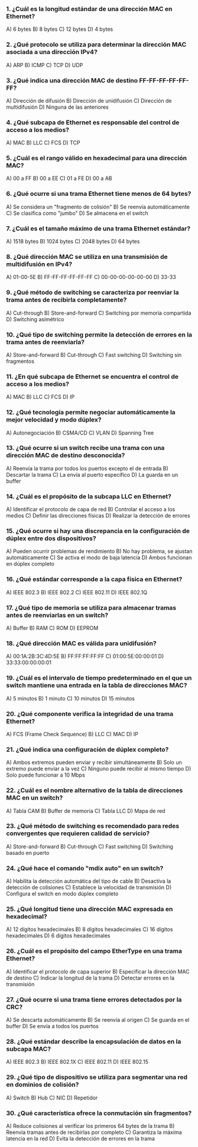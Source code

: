 

### 1. ¿Cuál es la longitud estándar de una dirección MAC en Ethernet?
A) 6 bytes
B) 8 bytes
C) 12 bytes
D) 4 bytes
### 2. ¿Qué protocolo se utiliza para determinar la dirección MAC asociada a una dirección IPv4?
A) ARP
B) ICMP
C) TCP
D) UDP
### 3. ¿Qué indica una dirección MAC de destino FF-FF-FF-FF-FF-FF?
A) Dirección de difusión
B) Dirección de unidifusión
C) Dirección de multidifusión
D) Ninguna de las anteriores
### 4. ¿Qué subcapa de Ethernet es responsable del control de acceso a los medios?
A) MAC
B) LLC
C) FCS
D) TCP
### 5. ¿Cuál es el rango válido en hexadecimal para una dirección MAC?
A) 00 a FF
B) 00 a EE
C) 01 a FE
D) 00 a AB
### 6. ¿Qué ocurre si una trama Ethernet tiene menos de 64 bytes?
A) Se considera un "fragmento de colisión"
B) Se reenvía automáticamente
C) Se clasifica como "jumbo"
D) Se almacena en el switch
### 7. ¿Cuál es el tamaño máximo de una trama Ethernet estándar?
A) 1518 bytes
B) 1024 bytes
C) 2048 bytes
D) 64 bytes
### 8. ¿Qué dirección MAC se utiliza en una transmisión de multidifusión en IPv4?
A) 01-00-5E
B) FF-FF-FF-FF-FF-FF
C) 00-00-00-00-00-00
D) 33-33
### 9. ¿Qué método de switching se caracteriza por reenviar la trama antes de recibirla completamente?
A) Cut-through
B) Store-and-forward
C) Switching por memoria compartida
D) Switching asimétrico
### 10. ¿Qué tipo de switching permite la detección de errores en la trama antes de reenviarla?
A) Store-and-forward
B) Cut-through
C) Fast switching
D) Switching sin fragmentos
### 11. ¿En qué subcapa de Ethernet se encuentra el control de acceso a los medios?
A) MAC
B) LLC
C) FCS
D) IP
### 12. ¿Qué tecnología permite negociar automáticamente la mejor velocidad y modo dúplex?
A) Autonegociación
B) CSMA/CD
C) VLAN
D) Spanning Tree
### 13. ¿Qué ocurre si un switch recibe una trama con una dirección MAC de destino desconocida?
A) Reenvía la trama por todos los puertos excepto el de entrada
B) Descartar la trama
C) La envía al puerto específico
D) La guarda en un buffer
### 14. ¿Cuál es el propósito de la subcapa LLC en Ethernet?
A) Identificar el protocolo de capa de red
B) Controlar el acceso a los medios
C) Definir las direcciones físicas
D) Realizar la detección de errores
### 15. ¿Qué ocurre si hay una discrepancia en la configuración de dúplex entre dos dispositivos?
A) Pueden ocurrir problemas de rendimiento
B) No hay problema, se ajustan automáticamente
C) Se activa el modo de baja latencia
D) Ambos funcionan en dúplex completo
### 16. ¿Qué estándar corresponde a la capa física en Ethernet?
A) IEEE 802.3
B) IEEE 802.2
C) IEEE 802.11
D) IEEE 802.1Q
### 17. ¿Qué tipo de memoria se utiliza para almacenar tramas antes de reenviarlas en un switch?
A) Buffer
B) RAM
C) ROM
D) EEPROM
### 18. ¿Qué dirección MAC es válida para unidifusión?
A) 00:1A:2B:3C:4D:5E
B) FF:FF:FF:FF:FF
C) 01:00:5E:00:00:01
D) 33:33:00:00:00:01
### 19. ¿Cuál es el intervalo de tiempo predeterminado en el que un switch mantiene una entrada en la tabla de direcciones MAC?
A) 5 minutos
B) 1 minuto
C) 10 minutos
D) 15 minutos
### 20. ¿Qué componente verifica la integridad de una trama Ethernet?
A) FCS (Frame Check Sequence)
B) LLC
C) MAC
D) IP
### 21. ¿Qué indica una configuración de dúplex completo?
A) Ambos extremos pueden enviar y recibir simultáneamente
B) Solo un extremo puede enviar a la vez
C) Ninguno puede recibir al mismo tiempo
D) Solo puede funcionar a 10 Mbps
### 22. ¿Cuál es el nombre alternativo de la tabla de direcciones MAC en un switch?
A) Tabla CAM
B) Buffer de memoria
C) Tabla LLC
D) Mapa de red
### 23. ¿Qué método de switching es recomendado para redes convergentes que requieren calidad de servicio?
A) Store-and-forward
B) Cut-through
C) Fast switching
D) Switching basado en puerto
### 24. ¿Qué hace el comando "mdix auto" en un switch?
A) Habilita la detección automática del tipo de cable
B) Desactiva la detección de colisiones
C) Establece la velocidad de transmisión
D) Configura el switch en modo dúplex completo
### 25. ¿Qué longitud tiene una dirección MAC expresada en hexadecimal?
A) 12 dígitos hexadecimales
B) 8 dígitos hexadecimales
C) 16 dígitos hexadecimales
D) 6 dígitos hexadecimales
### 26. ¿Cuál es el propósito del campo EtherType en una trama Ethernet?
A) Identificar el protocolo de capa superior
B) Especificar la dirección MAC de destino
C) Indicar la longitud de la trama
D) Detectar errores en la transmisión
### 27. ¿Qué ocurre si una trama tiene errores detectados por la CRC?
A) Se descarta automáticamente
B) Se reenvía al origen
C) Se guarda en el buffer
D) Se envía a todos los puertos
### 28. ¿Qué estándar describe la encapsulación de datos en la subcapa MAC?
A) IEEE 802.3
B) IEEE 802.1X
C) IEEE 802.11
D) IEEE 802.15
### 29. ¿Qué tipo de dispositivo se utiliza para segmentar una red en dominios de colisión?
A) Switch
B) Hub
C) NIC
D) Repetidor
### 30. ¿Qué característica ofrece la conmutación sin fragmentos?
A) Reduce colisiones al verificar los primeros 64 bytes de la trama
B) Reenvía tramas antes de recibirlas por completo
C) Garantiza la máxima latencia en la red
D) Evita la detección de errores en la trama